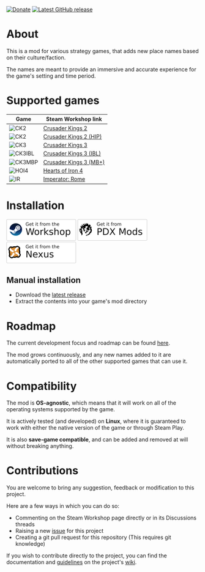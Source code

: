 [![Donate](https://img.shields.io/badge/-%E2%99%A5%20Donate-%23ff69b4)](https://hmlendea.go.ro/fund.html) [![Latest GitHub release](https://img.shields.io/github/v/release/hmlendea/more-cultural-names)](https://github.com/hmlendea/more-cultural-names/releases/latest)

# About

This is a mod for various strategy games, that adds new place names based on their culture/faction.

The names are meant to provide an immersive and accurate experience for the game's setting and time period.

# Supported games

| Game | Steam Workshop link |
|---|---|
|![CK2](https://cdn.cloudflare.steamstatic.com/steamcommunity/public/images/apps/203770/56e9c15cbeb6c1f873f7f1dc757bae7618861484.jpg)|[Crusader Kings 2](https://steamcommunity.com/sharedfiles/filedetails/?id=2243430163)|
|![CK2](https://cdn.cloudflare.steamstatic.com/steamcommunity/public/images/apps/203770/56e9c15cbeb6c1f873f7f1dc757bae7618861484.jpg)|[Crusader Kings 2 (HIP)](https://steamcommunity.com/sharedfiles/filedetails/?id=1175098675)|
|![CK3](https://cdn.cloudflare.steamstatic.com/steamcommunity/public/images/apps/1158310/8a0d88dfaff790ea1aa2b9fcf50d4e3b4f49cf56.jpg)|[Crusader Kings 3](https://steamcommunity.com/sharedfiles/filedetails/?id=2217534250)|
|![CK3IBL](https://cdn.cloudflare.steamstatic.com/steamcommunity/public/images/apps/1158310/8a0d88dfaff790ea1aa2b9fcf50d4e3b4f49cf56.jpg)|[Crusader Kings 3 (IBL)](https://steamcommunity.com/sharedfiles/filedetails/?id=2490281800)|
|![CK3MBP](https://cdn.cloudflare.steamstatic.com/steamcommunity/public/images/apps/1158310/8a0d88dfaff790ea1aa2b9fcf50d4e3b4f49cf56.jpg)|[Crusader Kings 3 (MB+)](https://steamcommunity.com/sharedfiles/filedetails/?id=2630872947)|
|![HOI4](https://cdn.cloudflare.steamstatic.com/steamcommunity/public/images/apps/394360/134bcd93ec4d31ec4a6640d6bdd73f22f0a7619f.jpg)|[Hearts of Iron 4](https://steamcommunity.com/sharedfiles/filedetails/?id=2459257386)|
|![IR](https://cdn.cloudflare.steamstatic.com/steamcommunity/public/images/apps/859580/2cf7114753a78cc067a250a5cbdbb6a34698ab0c.jpg)|[Imperator: Rome](https://steamcommunity.com/sharedfiles/filedetails/?id=2219177532)|

# Installation

[![Get it from the Workshop](https://raw.githubusercontent.com/hmlendea/readme-assets/master/badges/stores/steam-workshop.png)](https://hmlendea.github.io/more-cultural-names/workshop) [![Get it from Paradox Mods](https://raw.githubusercontent.com/hmlendea/readme-assets/master/badges/stores/paradox-mods.png)](https://hmlendea.github.io/more-cultural-names/paradox) [![Get it from the Nexus](https://raw.githubusercontent.com/hmlendea/readme-assets/master/badges/stores/nexus.png)](https://hmlendea.github.io/more-cultural-names/nexus)

## Manual installation

 - Download the [latest release](https://github.com/hmlendea/more-cultural-names/releases)
 - Extract the contents into your game's mod directory

# Roadmap

The current development focus and roadmap can be found [here](https://github.com/hmlendea/more-cultural-names/wiki/Roadmap).

The mod grows continuously, and any new names added to it are automatically ported to all of the other supported games that can use it.

# Compatibility

The mod is **OS-agnostic**, which means that it will work on all of the operating systems supported by the game.

It is actively tested (and developed) on **Linux**, where it is guaranteed to work with either the native version of the game or through Steam Play.

It is also **save-game compatible**, and can be added and removed at will without breaking anything.

# Contributions

You are welcome to bring any suggestion, feedback or modification to this project.

Here are a few ways in which you can do so:
 - Commenting on the Steam Workshop page directly or in its Discussions threads
 - Raising a new [issue](https://github.com/hmlendea/more-cultural-names/issues) for this project
 - Creating a git pull request for this repository (This requires git knowledge)

If you wish to contribute directly to the project, you can find the documentation and 
[guidelines](https://github.com/hmlendea/more-cultural-names/wiki/Guidelines) on the project's [wiki](https://github.com/hmlendea/more-cultural-names/wiki).
